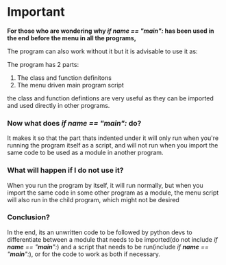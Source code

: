 # Important

**For those who are wondering why *if __name__ == "__main__":* has been used in the end before the menu in all the programs,**

The program can also work without it but it is advisable to use it as:

The program has 2 parts:
1) The class and function definitons
2) The menu driven main program script

the class and function defintions are very useful as they can be imported and used directly in other programs.

### **Now what does *if __name__ == "__main__":* do?**

It makes it so that the part thats indented under it will only run when you're running the program itself as a script, and will not run when you import the same code to be used as a module in another program. 

### **What will happen if I do not use it?**

When you run the program by itself, it will run normally, but when you import the same code in some other program as a module, the menu script will also run in the child program, which might not be desired

### **Conclusion?**

In the end, its an unwritten code to be followed by python devs to differentiate between a module that needs to be imported(do not include *if __name__ == "__main__":*) and a script that needs to be run(include *if __name__ == "__main__":*),
or for the code to work as both if necessary.